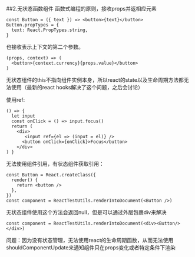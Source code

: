 ##2.无状态函数组件
函数式编程的原则，接收props并返相应元素

	const Button = ({ text }) => <button>{text}</button>
	Button.propTypes = {
	  text: React.PropTypes.string,
	}
也接收表示上下文的第二个参数。

	(props, context) => (
	  <button>{context.currency}{props.value}</button>
	)
无状态组件的this不指向组件实例本身，所以react的state以及生命周期方法都无法使用（最新的react hooks解决了这个问题，之后会讨论）

使用ref:

	() => {
      let input
      const onClick = () => input.focus()
      return (
        <div>
           <input ref={el => (input = el)} />
          <button onClick={onClick}>Focus</button>
        </div>
	) }
	
无法使用组件引用，有状态组件获取引用：

	const Button = React.createClass({
      render() {
        return <button />
      },
	})
	const component = ReactTestUtils.renderIntoDocument(<Button />)
无状态组件使用这个方法会返回null，但是可以通过外层包裹div来解决

	const component = ReactTestUtils.renderIntoDocument(<div><Button/></div>)
	
问题：因为没有状态管理，无法使用react的生命周期函数，从而无法使用shouldComponentUpdate来通知组件只在props变化或者特定条件下渲染